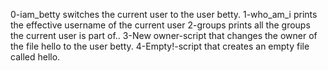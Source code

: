 0-iam_betty  switches the current user to the user betty.
1-who_am_i prints the effective username of the current user
2-groups prints all the groups the current user is part of..
3-New owner-script that changes the owner of the file hello to the user betty.
4-Empty!-script that creates an empty file called hello.
